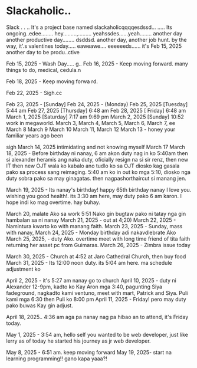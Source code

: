 # Slackaholic..
Slack . . 
..
It's a project base named slackaholicqqqqesdssd...
.....
Its ongoing..edee........
hey.........,.........
 yeahssdes......yeah........
another day another productive day........
dsddsd.
another day, another job hunt. by the way, it'.s valentines today.....
eaweawe....
 eeeeeeds......
it's Feb 15, 2025 another day to be produ..ctive 

Feb 15, 2025 - Wash Day.....
g..
Feb 16, 2025 - Keep moving forward. many things to do, medical, cedula.n

Feb 18, 2025 - Keep moving forwa rd.

Feb 22, 2025 - Sigh.cc

Feb 23, 2025 - [Sunday] 
Feb 24, 2025 - (Monday)
Feb 25, 2025 [Tuesday] 5:44 am
Feb 27, 2025 [Thursday] 6:48 am
Feb 28, 2025 [ Friday] 6:48 am
March 1, 2025 [Saturday] 7:17 am 9:69 pm
March 2, 2025 [Sunday] 10:52 work in megaworld.
March 3, 
March 4,
March 5,
March 6,
March 7,
ee
March 8
March 9
March 10
March 11, 
March 12
March 13 - honey your familiar years ago been 

sigh March 14, 2025 intimidating and not knowing myself
March 17
March 18, 2025 - Before birthday ni nanay, 6 am akon duty nag in ko 5:40am then si alexander heramis ang naka duty, oficially resign na si sir renz, then new IT then new OJT wala ko kabalo ano tudlo ko sa OJT diosko kag gasala pako sa process sang reimaging. 5:40 am ko in out ko mga 5:10, diosko nga duty sobra pako sa may ginagatas. then nagpashorthaircut si manang jen.

March 19, 2025 - Its nanay's birthday! happy 65th birthday nanay I love you. wishing you good health!. its 3:30 am here, may duty pako 6 am karon. I hope indi ko mag overtime. hay buhay.

March 20, malate Ako sa work 5:51 Nako gin bugtaw pako ni tatay nga gin hambalan sa ni nanay
March 21, 2025 - out at 4;20)
March 22, 2025 - Namintura kwarto ko with manang faith.
March 23, 2025 - Sunday, mass with nanay, 
March 24, 2025 - Monday birthday adi nakavdlebrate Ako
March 25, 2025, - duty Ako. overtime meet with long time friend of tita faith returning her asset pc from Guimaras.
March 26, 2025 - Zimbra issue today

March 30, 2025 - Church at 4:52 at Jaro Cathedral Church, then buy food
March 31, 2025 - Its 12:00 noon duty. its 5:04 am here. ma schedule adjustment ko 

April 2, 2025 - it's 5:27 am nanay go to church
April 10, 2025 - duty ni Alexander 12-9pm, kadto ko Kay Aron mga 3:40, pagunting Siya fadeground, nagkadto kami ventuno, meet with mart, Patrick and Siya. Puli kami mga 6:30 then Puli ko 8:00 pm 
April 11, 2025 - Friday! pero may duty pako buwas Kay gin adjust.

April 18, 2025.. 4:36 am aga pa nanay nag pa hibao an to attend, it's Friday today.

May 1, 2025 - 3:54 am, hello self you wanted to be web developer, just like lerry as of today he started his journey as jr web developer. 

May 8, 2025 - 6:51 am. keep moving forward
May 19, 2025- start na learning programming!! gano kapa yaaa?!

